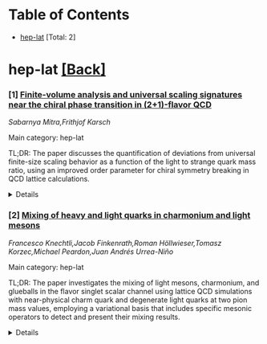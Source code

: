 <div id=toc></div>

# Table of Contents

- [hep-lat](#hep-lat) [Total: 2]


<div id='hep-lat'></div>

# hep-lat [[Back]](#toc)

### [1] [Finite-volume analysis and universal scaling signatures near the chiral phase transition in (2+1)-flavor QCD](https://arxiv.org/abs/2508.19337)
*Sabarnya Mitra,Frithjof Karsch*

Main category: hep-lat

TL;DR: The paper discusses the quantification of deviations from universal finite-size scaling behavior as a function of the light to strange quark mass ratio, using an improved order parameter for chiral symmetry breaking in QCD lattice calculations.


<details>
  <summary>Details</summary>
Motivation: The motivation is to quantify the universal properties of the chiral phase transition in QCD by performing numerical calculations on a discrete space-time lattice and to control extrapolations to the continuum, infinite-volume limits, and the limit of massless light quarks.

Method: The authors use an improved order parameter for chiral symmetry breaking that is free of additive and multiplicative divergences, and they analyze its volume and quark mass dependence at finite lattice spacings.

Result: The results show the quantified deviations from the expected universal finite-size scaling behavior when approaching the chiral limit, which are expressed as a function of the light to strange quark mass ratio.

Conclusion: The conclusion would likely summarize the findings regarding the deviations from the universal behavior and their implications for understanding the chiral phase transition in QCD, but it's not explicitly stated in the abstract.

Abstract: For quantifying the universal properties of the chiral phase transition in
QCD through numerical calculations on a discrete space-time lattice, one needs
to perform controlled extrapolations to the continuum and infinite-volume
limits followed by an extrapolation to the limit of massless light quarks. We
discuss here, the results on the latter two limits at still finite lattice
spacings. We use here for chiral symmetry breaking, an improved order parameter
free of additive and multiplicative divergences and we analyse its volume and
quark mass dependence. Comparing to the expected universal behavior in the
chiral limit, we quantify deviations from the universal finite-size scaling
behavior as function of the light to strange quark mass ratio.

</details>


### [2] [Mixing of heavy and light quarks in charmonium and light mesons](https://arxiv.org/abs/2508.19976)
*Francesco Knechtli,Jacob Finkenrath,Roman Höllwieser,Tomasz Korzec,Michael Peardon,Juan Andrés Urrea-Niño*

Main category: hep-lat

TL;DR: The paper investigates the mixing of light mesons, charmonium, and glueballs in the flavor singlet scalar channel using lattice QCD simulations with near-physical charm quark and degenerate light quarks at two pion mass values, employing a variational basis that includes specific mesonic operators to detect and present their mixing results.


<details>
  <summary>Details</summary>
Motivation: The motivation is to understand the interaction and mixing phenomena among light mesons, charmonium, and glueballs within the flavor singlet scalar channel, which is crucial for the study of hadron spectroscopy and the underlying dynamics of QCD.

Method: Lattice QCD simulations are used with an almost physical charm quark and three degenerate light quarks. The researchers use two different pion mass settings and a variational basis that incorporates mesonic operators with profiles in distillation space, Wilson loops, and two-pion operators to analyze the system and its mixing.

Result: The results show the detection and presentation of the mixing between light mesons, charmonium, and glueballs in the flavor singlet scalar channel, providing insights into the nature of these particles and their interactions under the conditions set by the simulation parameters.

Conclusion: The conclusion would likely summarize the findings on the mixing of the particles in the flavor singlet scalar channel, possibly discussing the implications for our understanding of QCD and hadron physics, and may suggest future work or the need for further investigation.

Abstract: We study the system of light mesons, charmonium and glueballs in the flavor
singlet scalar channel where they can mix. We use lattice QCD simulations with
an almost physical charm quark and three degenerate light quarks for two values
of the pion mass ($m_{\pi} \approx 420, 800$ MeV). Thanks to a variational
basis which includes mesonic operators with profiles in distillation space,
Wilson loops and two-pion operators we detect and show results of their mixing.

</details>
